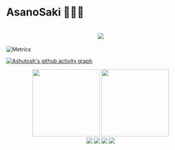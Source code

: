 <h1>AsanoSaki 🎉🎉🎉</h1>

<h1 align="center"> <a href="https://github.com/AsanoSaki"> <img src="https://readme-typing-svg.herokuapp.com/?lines=%console.log(%22Hello%2C%20World!%22);Welcome%20to%20my%20profile!&center=true&size=27"> </a> </h1>

<!--
**AsanoSaki/asanosaki** is a ✨ _special_ ✨ repository because its `README.md` (this file) appears on your GitHub profile.

Here are some ideas to get you started:

- 🔭 I’m currently working on ...
- 🌱 I’m currently learning ...
- 👯 I’m looking to collaborate on ...
- 🤔 I’m looking for help with ...
- 💬 Ask me about ...
- 📫 How to reach me: ...
- 😄 Pronouns: ...
- ⚡ Fun fact: ...
-->

![Metrics](https://metrics.lecoq.io/AsanoSaki?template=classic&base=header%2C%20activity%2C%20community%2C%20repositories%2C%20metadata&base.indepth=false&base.hireable=false&base.skip=false&config.timezone=Asia%2FShanghai)

[![Ashutosh's github activity graph](https://github-readme-activity-graph.vercel.app/graph?username=AsanoSaki&theme=xcode)](https://github.com/ashutosh00710/github-readme-activity-graph)

<div align="center">
  <img height="180px" src="https://github-readme-stats.vercel.app/api?username=AsanoSaki&hide_title=false&hide_border=true&show_icons=true&line_height=21&text_color=000&icon_color=000&bg_color=0,ea6161,ffc64d,fffc4d,52fa5a&theme=graywhite" />
  <img height="180px" src="https://github-readme-stats.vercel.app/api/top-langs/?username=AsanoSaki&hide_title=false&hide_border=true&layout=compact&langs_count=6&text_color=000&icon_color=fff&bg_color=0,52fa5a,4dfcff,c64dff&theme=graywhite" />
</div>

<div align="center">
  <img src="https://stats.justsong.cn/api/csdn?id=m0_51755720">
  <img src="https://stats.justsong.cn/api/leetcode?username=AsanoSaki">
  <img src="https://stats.justsong.cn/api/zhihu?username=luo-li-xi-zhi">
  <img src="https://stats.justsong.cn/api/github?username=AsanoSaki">
</div>
